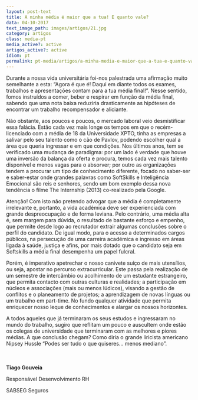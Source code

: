 ```yaml
---
layout: post-text
title: A minha média é maior que a tua! E quanto vale?
data: 04-10-2017
text_image_path: images/artigos/21.jpg
category: artigos
class: media-pt
media_active?: active
artigos_active?: active
idiom: pt
permalink: pt-media/artigos/a-minha-media-e-maior-que-a-tua-e-quanto-vale
---  
```


Durante a nossa vida universitária foi-nos palestrada uma afirmação muito semelhante a esta: “Agora é que é! Daqui em diante todos os exames, trabalhos e apresentações contam para a tua média final!”. Nesse sentido, fomos instruídos a comer, beber e respirar em função da média final, sabendo que uma nota baixa reduziria drasticamente as hipóteses de encontrar um trabalho recompensador e aliciante.

Não obstante, aos poucos e poucos, o mercado laboral veio desmistificar essa falácia. Estão cada vez mais longe os tempos em que o recém-licenciado com a média de 18 da Universidade XPTO, tinha as empresas a salivar pelo seu talento como o cão de Pavlov, podendo escolher qual a área que queria ingressar e em que condições. Nos últimos anos, tem se verificado uma mudança de paradigma: por um lado é verdade que houve uma inversão da balança da oferta e procura, temos cada vez mais talento disponível e menos vagas para o absorver; por outro as organizações tendem a procurar um tipo de conhecimento diferente, focado no saber-ser e saber-estar onde grandes palavras como SoftSkills e Inteligência Emocional são reis e senhores, sendo um bom exemplo dessa nova tendência o filme The Internship (2013) co-realizado pela Google.

Atenção! Com isto não pretendo advogar que a média é completamente irrelevante e, portanto, a vida académica deve ser experienciada com grande despreocupação e de forma leviana. Pelo contrário, uma média alta é, sem margem para dúvida, o resultado de bastante esforço e empenho, que permite desde logo ao recrutador extrair algumas conclusões sobre o perfil do candidato. De igual modo, para o acesso a determinados cargos públicos, na persecução de uma carreira académica e ingresso em áreas ligada à saúde, justiça e afins, por mais dotado que o candidato seja em Softskills a média final desempenha um papel fulcral.

Porém, é imperativo apetrechar o nosso canivete suíço de mais utensílios, ou seja, apostar no percurso extracurricular. Este passa pela realização de um semestre de intercâmbio ou acolhimento de um estudante estrangeiro, que permita contacto com outras culturas e realidades; a participação em núcleos e associações (mais ou menos lúdicos), visando a gestão de conflitos e o planeamento de projetos; a aprendizagem de novas línguas ou um trabalho em part-time. No fundo qualquer atividade que permita enriquecer nosso leque de conhecimentos e alargar os nossos horizontes.

A todos aqueles que já terminaram os seus estudos e ingressaram no mundo do trabalho, sugiro que reflitam um pouco e auscultem onde estão os colegas de universidade que terminaram com as melhores e piores médias. A que conclusão chegam? Como diria o grande liricista americano Nipsey Hussle “Podes ser tudo o que quiseres… menos mediano”.
<br><br><br>
 
**Tiago Gouveia**

Responsável Desenvolvimento RH

SABSEG Seguros